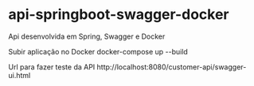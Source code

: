 # api-springboot-swagger-docker
Api desenvolvida em Spring, Swagger e Docker 

Subir aplicação no Docker
docker-compose up --build

Url para fazer teste da API
http://localhost:8080/customer-api/swagger-ui.html
